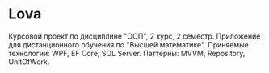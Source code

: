 # Lova
Курсовой проект по дисциплине "ООП", 2 курс, 2 семестр. 
Приложение для дистанционного обучения по "Высшей математике".
Приняемые технологии: WPF, EF Core, SQL Server. Паттерны: MVVM, Repository, UnitOfWork.
